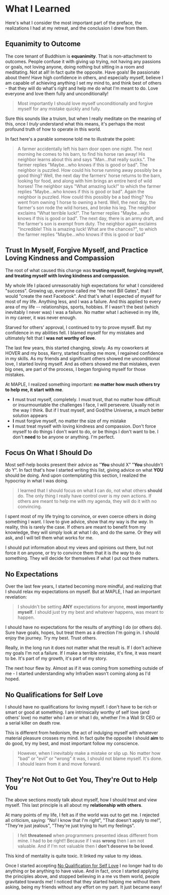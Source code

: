 # What I Learned

Here's what I consider the most important part of the preface, the realizations I had at my retreat, and the conclusion I drew from them.

## Equanimity to Outcome

The core tenant of Buddhism is **equanimity**. That is non-attachment to outcomes. People confuse it with giving up trying, not having any passions or goals, not loving anyone, doing nothing but sitting in a room and meditating. Not at all! In fact quite the opposite. Have goals! Be passionate about them! Have high confidence in others, and especially myself, believe I am capable of achieving anything I set my mind to, and think best of others - that they will do what's right and help me do what I'm meant to do. Love everyone and love them fully and unconditionally!

> Most importantly I should love myself unconditionally and forgive myself for any mistake quickly and fully.

Sure this sounds like a truism, but when I really meditate on the meaning of this, once I _truly_ understand what this means, it's perhaps the most profound truth of how to operate in this world.

In fact here's a parable someone told me to illustrate the point:

> A farmer accidentally left his barn door open one night. The next morning he comes to his barn, to find his horse ran away! His neighbor learns about this and says "Man...that really sucks.". The farmer replies "Maybe...who knows if this is good or bad". The neighbor is puzzled. How could his horse running away possibly be a good thing? Well, the next day the farmers' horse returns to the barn, looking for food, and along with him brings an entire herd of wild horses! The neighbor says "What amazing luck!" to which the farmer replies "Maybe...who knows if this is good or bad". Again the neighbor is puzzled. How could this possibly be a bad thing? You went from owning 1 horse to owning a herd. Well, the next day, the farmer's son rode the wild horses, and broke his leg. The neighbor exclaims "What terrible luck!". The farmer replies "Maybe...who knows if this is good or bad". The next day, there is an army draft, and the farmer's son is exempt from duty. The neighbor again exclaims "Incredible! This is amazing luck! What are the chances?", to which the farmer replies "Maybe...who knows if this is good or bad"

## Trust In Myself, Forgive Myself, and Practice Loving Kindness and Compassion

The root of what caused this change was **trusting myself, forgiving myself, and treating myself with loving kindness and compassion**.

My whole life I placed unreasonably high expectations for what I considered "success". Growing up, everyone called me "the next Bill Gates", that I would "create the next Facebook". And that's what I expected of myself for most of my life. Anything less, and I was a failure. And this applied to every area of my life -- relationships, sports, hobbies. If I wasn't the best (which inevitably I never was) I was a failure. No matter what I achieved in my life, in my career, it was never enough.

Starved for others' approval, I continued to try to prove myself. But my confidence in my abilities fell. I blamed myself for my mistakes and ultimately felt that I **was not worthy of love**.

The last few years, this started changing, slowly. As my coworkers at HOVER and my boss, Kerry, started trusting me more, I regained confidence in my skills. As my friends and significant others showed me unconditional love, I started loving myself. And as others showed me that mistakes, even big ones, are part of the process, I began forgiving myself for those mistakes.

At MAPLE, I realized something important: **no matter how much others try to help me, it start with me**.

- **I** must trust myself, completely. I must trust, that no matter how difficult or insurmountable the challenges I face, I will persevere. Usually not in the way I think. But if I trust myself, and God/the Universe, a much better solution appears
- **I** must forgive myself, no matter the size of my mistake
- **I** must treat myself with loving kindness and compassion. Don't force myself to do things I don't want to do, or be things I don't want to be. I don't **need** to be anyone or anything. I'm perfect.

## Focus On What I Should Do

Most self-help books present their advice as "**You** should X" "**You** shouldn't do Y". In fact that's how I started writing this list, giving advice on what **YOU** should be doing. And upon contemplating this section, I realized the hypocrisy in what I was doing.

> I learned that I should focus on what **I** can do, not what others **should** do. The only thing I really have control over is my own actions. If others are meant to help me with my agenda, they will do it with no convincing.

I spent most of my life trying to convince, or even coerce others in doing something I want. I love to give advice, show that _my_ way is _the way_. In reality, this is rarely the case. If others are meant to benefit from my knowledge, they will simply look at what I do, and do the same. Or they will ask, and I will tell them what works for me.

I should put information about my views and opinions out there, but not force it on anyone, or try to convince them that it is _the way_ to do something. They will decide for themselves if what I put out there matters.

## No Expectations

Over the last few years, I started becoming more mindful, and realizing that I should relax my expectations on myself. But at MAPLE, I had an important revelation:

> I shouldn't be setting **ANY** expectations for anyone, **most importantly myself**. I should just try my best and whatever happens, was meant to happen.

I should have no expectations for the results of anything I do (or others do). Sure have goals, hopes, but treat them as a direction I'm going in. I should enjoy the journey. Try my best. Trust others.

Really, in the long run it does not matter what the result is. If I don't achieve my goals I'm not a failure. If I make a terrible mistake, it's fine, it was meant to be. It's part of my growth, it's part of my story.

The next hour flew by. Almost as if it was coming from something outside of me - I started understanding why InfraGen wasn't coming along as I'd hoped.

## No Qualifications for Self Love

I should have no qualifications for loving myself. I don't have to be rich or smart or good at something. I are intrinsically worthy of self love (and others' love) no matter who I am or what I do, whether I'm a Wall St CEO or a serial killer on death row.

This is different from hedonism, the act of indulging myself with whatever material pleasure crosses my mind. In fact quite the opposite I should **aim** to do good, try my best, and most important follow my conscience.

> However, when I inevitably make a mistake or slip up. No matter how "bad" or "evil" or "wrong" it was, I should not blame myself. It's done. I should learn from it and move forward.

## They're Not Out to Get You, They're Out to Help You

The above sections mostly talk about myself, how I should treat and view myself. This last principle is all about my **relationship with others**.

At many points of my life, I felt as if the world was out to get me. I rejected all criticism, saying: "No! I know that I'm right", "That doesn't apply to me!",  "They're just jealous", "They're just trying to hurt my feelings".

> I felt **threatened** when programmers presented ideas different from mine. I had to be right!! Because if I was **wrong** then I am not valuable. And if I'm not valuable then I **don't deserve to be loved**.

This kind of mentality is quite toxic. It linked my value to my ideas.

Once I started accepting [No Qualification for Self Love](#no-qualifications-for-self-love) I no longer had to do anything or be anything to have value. And in fact, once I started applying the principles above, and stopped believing in a me vs them world, people gravitated towards me! I noticed that they started helping me without them asking, being my friends without any effort on my part. It just became easy!